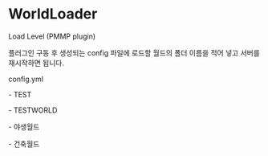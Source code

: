# WorldLoader
<p>Load Level (PMMP plugin)</P>
플러그인 구동 후 생성되는 config 파일에 로드할 월드의 폴더 이름을 적어 넣고 서버를 재시작하면 됩니다.

config.yml
</P>
<p>- TEST</P>
<p>- TESTWORLD</P>
<p>- 야생월드</P>
<p>- 건축월드</P>
